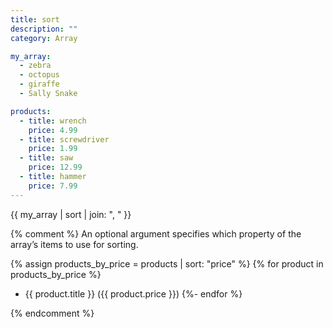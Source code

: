 ```yaml
---
title: sort
description: ""
category: Array

my_array:
  - zebra
  - octopus
  - giraffe
  - Sally Snake

products:
  - title: wrench
    price: 4.99
  - title: screwdriver
    price: 1.99
  - title: saw
    price: 12.99
  - title: hammer
    price: 7.99
---
```


{{ my_array | sort | join: ", " }}
<!-- Output: "Sally Snake, giraffe, octopus, zebra" -->

{% comment %}
An optional argument specifies which property of the array’s items to use for sorting.

{% assign products_by_price = products | sort: "price" %}
{% for product in products_by_price %}
- {{ product.title }} ({{ product.price }})
{%- endfor %}
<!-- Output: "" -->
{% endcomment %}
